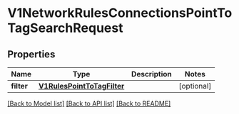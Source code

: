 # V1NetworkRulesConnectionsPointToTagSearchRequest

## Properties
Name | Type | Description | Notes
------------ | ------------- | ------------- | -------------
**filter** | [**V1RulesPointToTagFilter**](V1RulesPointToTagFilter.md) |  | [optional] 

[[Back to Model list]](../README.md#documentation-for-models) [[Back to API list]](../README.md#documentation-for-api-endpoints) [[Back to README]](../README.md)

